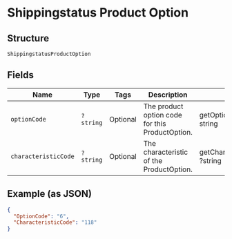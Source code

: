 
# Shippingstatus Product Option

## Structure

`ShippingstatusProductOption`

## Fields

| Name | Type | Tags | Description | Getter | Setter |
|  --- | --- | --- | --- | --- | --- |
| `optionCode` | `?string` | Optional | The product option code for this ProductOption. | getOptionCode(): ?string | setOptionCode(?string optionCode): void |
| `characteristicCode` | `?string` | Optional | The characteristic of the ProductOption. | getCharacteristicCode(): ?string | setCharacteristicCode(?string characteristicCode): void |

## Example (as JSON)

```json
{
  "OptionCode": "6",
  "CharacteristicCode": "118"
}
```

